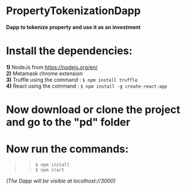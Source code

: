 # PropertyTokenizationDapp
<b>Dapp to tokenize property and use it as an investment</b>

# Install the dependencies:<br>
<b>1)</b> NodeJs from https://nodejs.org/en/ <br>
<b>2)</b> Metamask chrome extension <br>
<b>3)</b> Truffle using the command : ```$ npm install truffle```<br>
<b>4)</b> React using the command : ```$ npm install -g create-react-app ```<br>

# Now download or clone the project and go to the "pd" folder <br>
# Now run the commands:
>>```$ npm install```<br>
>>```$ npm start```<br>

<i>(The Dapp will be visible at localhost://3000)</i>

